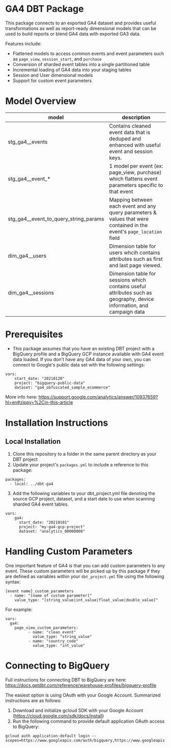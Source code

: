# GA4 DBT Package

This package connects to an exported GA4 dataset and provides useful transformations as well as report-ready dimensional models that can be used to build reports or blend GA4 data with exported GA3 data.

Features include:
- Flattened models to access common events and event parameters such as `page_view`, `session_start`, and `purchase`
- Conversion of sharded event tables into a single partitioned table
- Incremental loading of GA4 data into your staging tables 
- Session and User dimensional models
- Support for custom event parameters

# Model Overview

| model | description |
|-------|-------------|
| stg_ga4__events | Contains cleaned event data that is deduped and enhanced with useful event and session keys. |
| stg_ga4__event_* | 1 model per event (ex: page_view, purchase) which flattens event parameters specific to that event |
| stg_ga4__event_to_query_string_params | Mapping between each event and any query parameters & values that were contained in the event's `page_location` field |
| dim_ga4__users | Dimension table for users whcih contains attributes such as first and last page viewed. | 
| dim_ga4__sessions | Dimension table for sessions which contains useful attributes such as geography, device information, and campaign data |


# Prerequisites

- This package assumes that you have an existing DBT project with a BigQuery profile and a BigQuery GCP instance available with GA4 event data loaded. If you don't have any GA4 data of your own, you can connect to Google's public data set with the following settings:

```
vars:
    start_date: "20210120"
    project: "bigquery-public-data"
    dataset: "ga4_obfuscated_sample_ecommerce"
```

More info here: https://support.google.com/analytics/answer/10937659?hl=en#zippy=%2Cin-this-article

# Installation Instructions 

## Local Installation

1. Clone this repository to a folder in the same parent directory as your DBT project
2. Update your project's `packages.yml` to include a reference to this package:

```
packages:
  - local: ../dbt-ga4
```

3. Add the following variables to your dbt_project.yml file denoting the source GCP project, dataset, and a start date to use when scanning sharded GA4 event tables.

```
vars:
    ga4:
      start_date: "20210101" 
      project: "my-ga4-gcp-project"
      dataset: "analytics_00000000"
```

# Handling Custom Parameters

One important feature of GA4 is that you can add custom parameters to any event. These custom parameters will be picked up by this package if they are defined as variables within your `dbt_project.yml` file using the following syntax:

```
[event name]_custom_parameters
  - name: "[name of custom parameter]"
    value_type: "[string_value|int_value|float_value|double_value]"
```

For example: 

```
vars:
  ga4:
    page_view_custom_parameters:
          - name: "clean_event"
            value_type: "string_value"
          - name: "country_code"
            value_type: "int_value"
```

# Connecting to BigQuery

Full instructions for connecting DBT to BigQuery are here: https://docs.getdbt.com/reference/warehouse-profiles/bigquery-profile

The easiest option is using OAuth with your Google Account. Summarized instructions are as follows:
 
1. Download and initialize gcloud SDK with your Google Account (https://cloud.google.com/sdk/docs/install)
2. Run the following command to provide default application OAuth access to BigQuery:

```
gcloud auth application-default login --scopes=https://www.googleapis.com/auth/bigquery,https://www.googleapis.com/auth/iam.test
```

